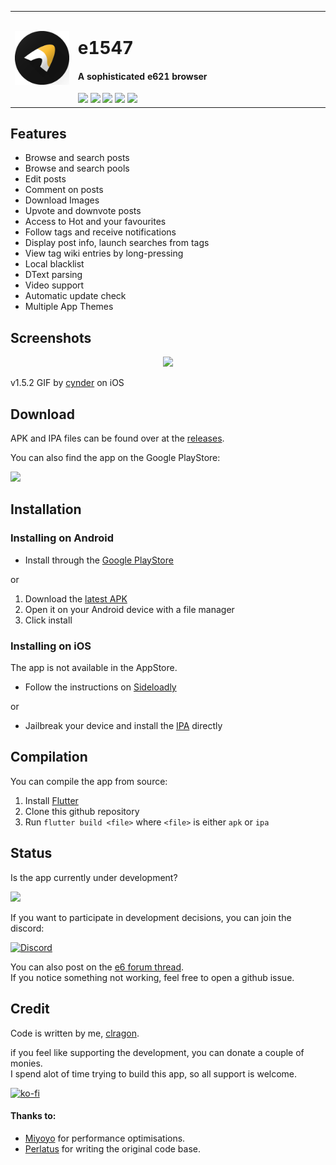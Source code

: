 <table>
  <tr>
    <td width="20%">
      <img src="assets/icon/app/round.png"/>
    </td>
    <td width="80%">
      <h1>e1547</h1>
      <h4>A sophisticated e621 browser</h4>
      <a href="https://github.com/clragon/e1547/commits/master"><img src="https://badgen.net/github/commits/clragon/e1547"></a>
      <a href="https://github.com/clragon/e1547/commits/master"><img src="https://badgen.net/github/last-commit/clragon/e1547"></a>
      <a href="blob/master/LICENSE"><img src="https://img.shields.io/github/license/clragon/e1547"></a>
      <a href="https://discord.gg/MRwKGqfmUz"><img src="https://img.shields.io/discord/763321712766877727.svg?label=&logo=discord&logoColor=ffffff&color=7389D8&labelColor=6A7EC2"></a>
      <a href="https://e1547.clynamic.net"><img src="https://badgen.net/badge/website/clynamic?color=FDB245&icon=https://upload.wikimedia.org/wikipedia/commons/f/f7/Bananas.svg"></a>
    </td>
  </tr>
</table>

## Features

- Browse and search posts
- Browse and search pools
- Edit posts
- Comment on posts
- Download Images
- Upvote and downvote posts
- Access to Hot and your favourites
- Follow tags and receive notifications
- Display post info, launch searches from tags
- View tag wiki entries by long-pressing
- Local blacklist
- DText parsing
- Video support
- Automatic update check
- Multiple App Themes

## Screenshots

<p align="center">
  <img src="assets/screenshots/promo.gif">
</p>

v1.5.2 GIF by [cynder](https://github.com/cxnder) on iOS

## Download

APK and IPA files can be found over at
the [releases](https://github.com/clragon/e1547/releases/latest).

You can also find the app on the Google PlayStore:

<a href="https://play.google.com/store/apps/details?id=net.e1547&referrer=utm_source%3Dgithub%26utm_medium%3Dbutton%26utm_campaign%3Dgithub%2520readme%2520button">
    <img src="https://github.com/steverichey/google-play-badge-svg/blob/master/img/en_get.svg" width="30%"/>
</a>

## Installation

### Installing on Android

- Install through the [Google PlayStore](https://play.google.com/store/apps/details?id=net.e1547)

or

1. Download the [latest APK](https://github.com/clragon/e1547/releases/latest)
2. Open it on your Android device with a file manager
3. Click install

### Installing on iOS

The app is not available in the AppStore.

- Follow the instructions on [Sideloadly](https://sideloadly.io/)

or

- Jailbreak your device and install the [IPA](https://github.com/clragon/e1547/releases/latest) directly

## Compilation

You can compile the app from source:

1. Install [Flutter](https://flutter.dev/docs/get-started/install)
2. Clone this github repository
3. Run `flutter build <file>` where `<file>` is either `apk` or `ipa`

## Status

Is the app currently under development?

<a href="https://github.com/clragon/e1547/commits/master"><img src="https://badgen.net/github/last-commit/clragon/e1547"></a>

If you want to participate in development decisions, you can join the discord:

[![Discord](https://img.shields.io/discord/763321712766877727.svg?label=&logo=discord&logoColor=ffffff&color=7389D8&labelColor=6A7EC2)](https://discord.gg/MRwKGqfmUz)

You can also post on the [e6 forum thread](https://e926.net/forum_topics/25854).  
If you notice something not working, feel free to open a github issue.

## Credit

Code is written by me, [clragon](https://github.com/clragon).

if you feel like supporting the development, you can donate a couple of monies.  
I spend alot of time trying to build this app, so all support is welcome.

[![ko-fi](https://ko-fi.com/img/githubbutton_sm.svg)](https://ko-fi.com/Q5Q22W6FW)

#### Thanks to:

- [Miyoyo](https://github.com/miyoyo) for performance optimisations.
- [Perlatus](https://github.com/perlatus) for writing the original code base.
